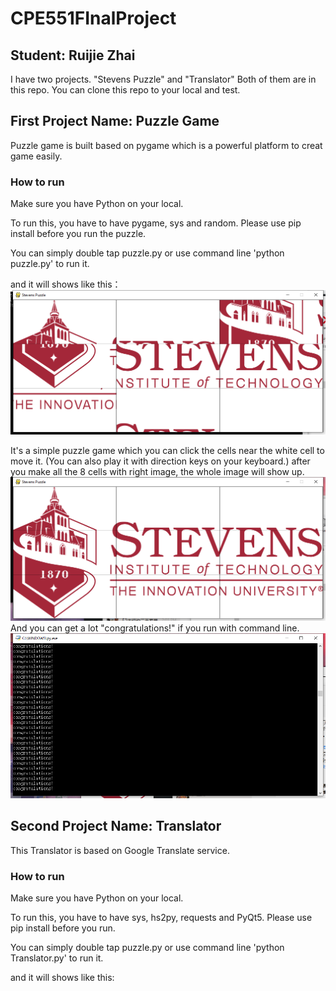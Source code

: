 # CPE551FInalProject
## Student: Ruijie Zhai
I have two projects. "Stevens Puzzle" and "Translator"
Both of them are in this repo. You can clone this repo to your local and test.

## First Project Name: Puzzle Game
Puzzle game is built based on pygame which is a powerful platform to creat game easily.

### How to run
Make sure you have Python on your local.

To run this, you have to have pygame, sys and random. Please use pip install before you run the puzzle.

You can simply double tap puzzle.py or use command line 'python puzzle.py' to run it.

and it will shows like this：
 ![image](https://github.com/JarryZhai/CPE551FinalProject/raw/master/images/3.png)

It's a simple puzzle game which you can click the cells near the white cell to move it. (You can also play it with direction keys on your keyboard.) after you make all the 8 cells with right image, the whole image will show up. 
 ![image](https://github.com/JarryZhai/CPE551FinalProject/raw/master/images/1.png)And you can get a lot "congratulations!" if you run with command line. ![image](https://github.com/JarryZhai/CPE551FinalProject/raw/master/images/2.png)

## Second Project Name: Translator
This Translator is based on Google Translate service.

### How to run
Make sure you have Python on your local.

To run this, you have to have sys, hs2py, requests and PyQt5. Please use pip install before you run.

You can simply double tap puzzle.py or use command line 'python Translator.py' to run it.

and it will shows like this:
